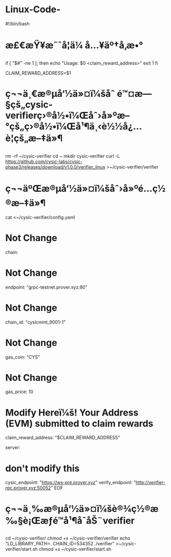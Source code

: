 # Linux-Code-
#!/bin/bash

# æ£€æŸ¥æ˜¯å¦ä¼ å…¥äº†å‚æ•°
if [ "$#" -ne 1 ]; then
  echo "Usage: $0 <claim_reward_address>"
  exit 1
fi

CLAIM_REWARD_ADDRESS=$1

# ç¬¬ä¸€æ®µå‘½ä»¤ï¼šåˆ é™¤æ—§çš„cysic-verifierç›®å½•ï¼Œåˆ›å»ºæ–°çš„ç›®å½•ï¼Œå¹¶ä¸‹è½½å¿…è¦çš„æ–‡ä»¶
rm -rf ~/cysic-verifier
cd ~
mkdir cysic-verifier
curl -L https://github.com/cysic-labs/cysic-phase3/releases/download/v1.0.0/verifier_linux >~/cysic-verifier/verifier

# ç¬¬äºŒæ®µå‘½ä»¤ï¼šåˆ›å»ºé…ç½®æ–‡ä»¶
cat <<EOF >~/cysic-verifier/config.yaml
# Not Change
chain:
  # Not Change
  endpoint: "grpc-testnet.prover.xyz:80"
  # Not Change
  chain_id: "cysicmint_9001-1"
  # Not Change
  gas_coin: "CYS"
  # Not Change
  gas_price: 10
  # Modify Hereï¼š! Your Address (EVM) submitted to claim rewards
claim_reward_address: "$CLAIM_REWARD_ADDRESS"

server:
  # don't modify this
  cysic_endpoint: "https://ws-pre.prover.xyz"
  verify_endpoint: "http://verifier-rpc.prover.xyz:50052"
EOF

# ç¬¬ä¸‰æ®µå‘½ä»¤ï¼šè®¾ç½®æ‰§è¡Œæƒé™å¹¶å¯åŠ¨verifier
cd ~/cysic-verifier/
chmod +x ~/cysic-verifier/verifier
echo "LD_LIBRARY_PATH=. CHAIN_ID=534352 ./verifier" >~/cysic-verifier/start.sh
chmod +x ~/cysic-verifier/start.sh
